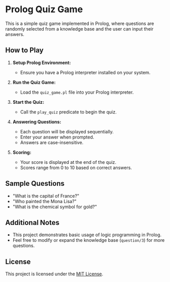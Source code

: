 # Prolog Quiz Game

This is a simple quiz game implemented in Prolog, where questions are randomly selected from a knowledge base and the user can input their answers.

## How to Play

1. **Setup Prolog Environment:**
   - Ensure you have a Prolog interpreter installed on your system.

2. **Run the Quiz Game:**
   - Load the `quiz_game.pl` file into your Prolog interpreter.

3. **Start the Quiz:**
   - Call the `play_quiz` predicate to begin the quiz.

4. **Answering Questions:**
   - Each question will be displayed sequentially.
   - Enter your answer when prompted.
   - Answers are case-insensitive.

5. **Scoring:**
   - Your score is displayed at the end of the quiz.
   - Scores range from 0 to 10 based on correct answers.

## Sample Questions

- "What is the capital of France?"
- "Who painted the Mona Lisa?"
- "What is the chemical symbol for gold?"

## Additional Notes

- This project demonstrates basic usage of logic programming in Prolog.
- Feel free to modify or expand the knowledge base (`question/3`) for more questions.

## License

This project is licensed under the [MIT License](LICENSE).
